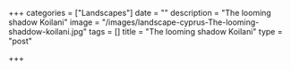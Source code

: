 +++
categories = ["Landscapes"]
date = ""
description = "The looming shadow Koilani"
image = "/images/landscape-cyprus-The-looming-shaddow-koilani.jpg"
tags = []
title = "The looming shadow Koilani"
type = "post"

+++
